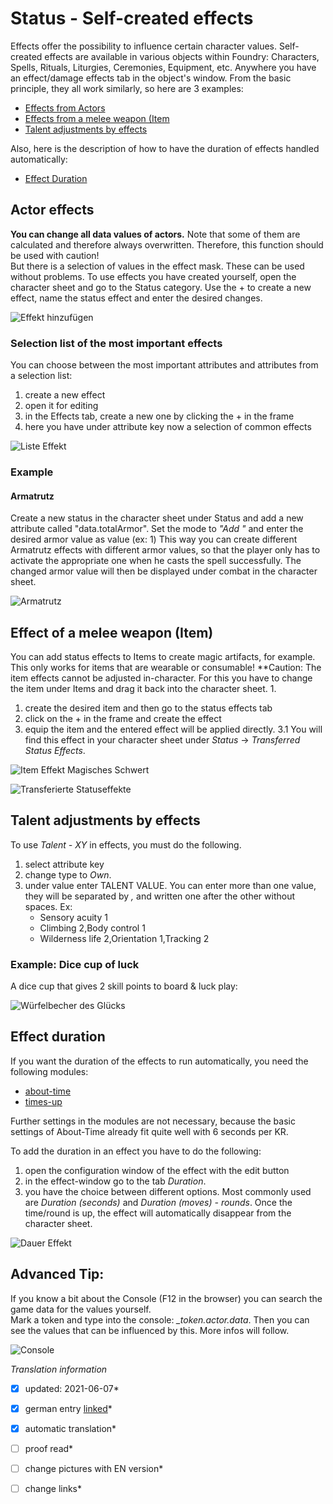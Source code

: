 # Status - Self-created effects
Effects offer the possibility to influence certain character values. Self-created effects are available in various objects within Foundry: Characters, Spells, Rituals, Liturgies, Ceremonies, Equipment, etc. Anywhere you have an effect/damage effects tab in the object's window. From the basic principle, they all work similarly, so here are 3 examples:
* [Effects from Actors](#actor-effects)
* [Effects from a melee weapon (Item](#effect-of-a-melee-weapon-item)  
* [Talent adjustments by effects](#talent-adjustments-by-effects)

Also, here is the description of how to have the duration of effects handled automatically:
* [Effect Duration](#effect-duration)

## Actor effects
**You can change all data values of actors.** Note that some of them are calculated and therefore always overwritten. Therefore, this function should be used with caution!  
But there is a selection of values in the effect mask. These can be used without problems.
To use effects you have created yourself, open the character sheet and go to the Status category. Use the + to create a new effect, name the status effect and enter the desired changes.

![Effekt hinzufügen](https://user-images.githubusercontent.com/44941845/112887103-0d442100-90d3-11eb-8ee5-aa056fcbe8e7.png)

### Selection list of the most important effects
You can choose between the most important attributes and attributes from a selection list:
1. create a new effect
2. open it for editing
3. in the Effects tab, create a new one by clicking the + in the frame
4. here you have under attribute key now a selection of common effects
  
  ![Liste Effekt](https://user-images.githubusercontent.com/80099175/119772544-a6b76580-bebf-11eb-863b-9d6d2ceea0d2.png)

### Example
#### Armatrutz
Create a new status in the character sheet under Status and add a new attribute called "data.totalArmor". Set the mode to *"Add "* and enter the desired armor value as value (ex: 1)
This way you can create different Armatrutz effects with different armor values, so that the player only has to activate the appropriate one when he casts the spell successfully. The changed armor value will then be displayed under combat in the character sheet.
  
![Armatrutz](https://user-images.githubusercontent.com/80099175/119772692-dcf4e500-bebf-11eb-80fe-8bb6c245f719.png)
  
## Effect of a melee weapon (Item)
You can add status effects to Items to create magic artifacts, for example. This only works for items that are wearable or consumable!
**Caution: The item effects cannot be adjusted in-character. For this you have to change the item under Items and drag it back into the character sheet. 1.

1. create the desired item and then go to the status effects tab
2. click on the + in the frame and create the effect
3. equip the item and the entered effect will be applied directly. 
3.1 You will find this effect in your character sheet under *Status* -> *Transferred Status Effects*.
  
![Item Effekt Magisches Schwert](https://user-images.githubusercontent.com/80099175/119779619-2d247500-bec9-11eb-933c-17eb62e79078.png)
  
![Transferierte Statuseffekte](https://user-images.githubusercontent.com/80099175/119779705-4a594380-bec9-11eb-8bd2-cf7daf4eeb3f.png)

## Talent adjustments by effects
To use *Talent - XY* in effects, you must do the following. 
1. select attribute key
2. change type to *Own*.
3. under value enter TALENT VALUE. You can enter more than one value, they will be separated by *,* and written one after the other without spaces. Ex: 
    * Sensory acuity 1
    * Climbing 2,Body control 1
    * Wilderness life 2,Orientation 1,Tracking 2

### Example: Dice cup of luck
A dice cup that gives 2 skill points to board & luck play:  
  
![Würfelbecher des Glücks](https://user-images.githubusercontent.com/80099175/119782363-63afbf00-becc-11eb-8fb3-e5552e9ebea0.png)
  
## Effect duration
If you want the duration of the effects to run automatically, you need the following modules:
* [about-time](https://gitlab.com/tposney/about-time)
* [times-up](https://gitlab.com/tposney/times-up)  

Further settings in the modules are not necessary, because the basic settings of About-Time already fit quite well with 6 seconds per KR.  
  
To add the duration in an effect you have to do the following:
1. open the configuration window of the effect with the edit button
2. in the effect-window go to the tab *Duration*.
3. you have the choice between different options. Most commonly used are *Duration (seconds)* and *Duration (moves) - rounds*.
   Once the time/round is up, the effect will automatically disappear from the character sheet.
   
  ![Dauer Effekt](https://user-images.githubusercontent.com/80099175/119773893-9a340c80-bec1-11eb-996a-3c701f830c1f.png)
   
## Advanced Tip:
If you know a bit about the Console (F12 in the browser) you can search the game data for the values yourself.  
Mark a token and type into the console: *_token.actor.data*. Then you can see the values that can be influenced by this. More infos will follow.
  
![Console](https://user-images.githubusercontent.com/80099175/113256355-5e1d6a80-92c9-11eb-9e02-b52ea1c371b6.png)


*Translation information*  
*[x] updated: 2021-06-07*  
*[x] german entry [linked](de/de-Status-Selbst-erstellte-Effekte.md)*  
*[x] automatic translation*  
*[ ] proof read*  
*[ ] change pictures with EN version*
*[ ] change links*  


